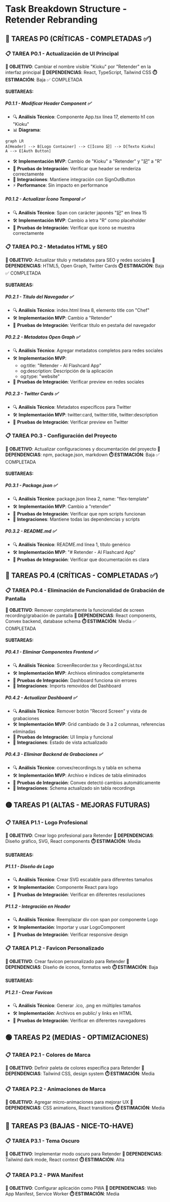 # Task Breakdown Structure - Retender Rebranding

## 🔴 TAREAS P0 (CRÍTICAS - COMPLETADAS ✅)

### 📋 TAREA P0.1 - Actualización de UI Principal
**🎯 OBJETIVO**: Cambiar el nombre visible "Kioku" por "Retender" en la interfaz principal
**🔗 DEPENDENCIAS**: React, TypeScript, Tailwind CSS
**⏱️ ESTIMACIÓN**: Baja ✅ COMPLETADA

#### SUBTAREAS:
##### P0.1.1 - Modificar Header Component ✅
- 🔍 **Análisis Técnico**: Componente App.tsx línea 17, elemento h1 con "Kioku"
- 📊 **Diagrama**: 
```mermaid
graph LR
A[Header] --> B[Logo Container] --> C[Ícono 記] --> D[Texto Kioku]
A --> E[Auth Button]
```
- 🛠️ **Implementación MVP**: Cambio de "Kioku" a "Retender" y "記" a "R"
- 🧪 **Pruebas de Integración**: Verificar que header se renderiza correctamente
- 🔗 **Integraciones**: Mantiene integración con SignOutButton
- ⚡ **Performance**: Sin impacto en performance

##### P0.1.2 - Actualizar Ícono Temporal ✅
- 🔍 **Análisis Técnico**: Span con carácter japonés "記" en línea 15
- 🛠️ **Implementación MVP**: Cambio a letra "R" como placeholder
- 🧪 **Pruebas de Integración**: Verificar que ícono se muestra correctamente

### 📋 TAREA P0.2 - Metadatos HTML y SEO
**🎯 OBJETIVO**: Actualizar título y metadatos para SEO y redes sociales
**🔗 DEPENDENCIAS**: HTML5, Open Graph, Twitter Cards
**⏱️ ESTIMACIÓN**: Baja ✅ COMPLETADA

#### SUBTAREAS:
##### P0.2.1 - Título del Navegador ✅
- 🔍 **Análisis Técnico**: index.html línea 8, elemento title con "Chef"
- 🛠️ **Implementación MVP**: Cambio a "Retender"
- 🧪 **Pruebas de Integración**: Verificar título en pestaña del navegador

##### P0.2.2 - Metadatos Open Graph ✅
- 🔍 **Análisis Técnico**: Agregar metadatos completos para redes sociales
- 🛠️ **Implementación MVP**: 
  - og:title: "Retender - AI Flashcard App"
  - og:description: Descripción de la aplicación
  - og:type: "website"
- 🧪 **Pruebas de Integración**: Verificar preview en redes sociales

##### P0.2.3 - Twitter Cards ✅
- 🔍 **Análisis Técnico**: Metadatos específicos para Twitter
- 🛠️ **Implementación MVP**: twitter:card, twitter:title, twitter:description
- 🧪 **Pruebas de Integración**: Verificar preview en Twitter

### 📋 TAREA P0.3 - Configuración del Proyecto
**🎯 OBJETIVO**: Actualizar configuraciones y documentación del proyecto
**🔗 DEPENDENCIAS**: npm, package.json, markdown
**⏱️ ESTIMACIÓN**: Baja ✅ COMPLETADA

#### SUBTAREAS:
##### P0.3.1 - Package.json ✅
- 🔍 **Análisis Técnico**: package.json línea 2, name: "flex-template"
- 🛠️ **Implementación MVP**: Cambio a "retender"
- 🧪 **Pruebas de Integración**: Verificar que npm scripts funcionan
- 🔗 **Integraciones**: Mantiene todas las dependencias y scripts

##### P0.3.2 - README.md ✅
- 🔍 **Análisis Técnico**: README.md línea 1, título genérico
- 🛠️ **Implementación MVP**: "# Retender - AI Flashcard App"
- 🧪 **Pruebas de Integración**: Verificar que documentación es clara

## 🔴 TAREAS P0.4 (CRÍTICAS - COMPLETADAS ✅)

### 📋 TAREA P0.4 - Eliminación de Funcionalidad de Grabación de Pantalla
**🎯 OBJETIVO**: Remover completamente la funcionalidad de screen recording/grabación de pantalla
**🔗 DEPENDENCIAS**: React components, Convex backend, database schema
**⏱️ ESTIMACIÓN**: Media ✅ COMPLETADA

#### SUBTAREAS:
##### P0.4.1 - Eliminar Componentes Frontend ✅
- 🔍 **Análisis Técnico**: ScreenRecorder.tsx y RecordingsList.tsx
- 🛠️ **Implementación MVP**: Archivos eliminados completamente
- 🧪 **Pruebas de Integración**: Dashboard funciona sin errores
- 🔗 **Integraciones**: Imports removidos del Dashboard

##### P0.4.2 - Actualizar Dashboard ✅
- 🔍 **Análisis Técnico**: Remover botón "Record Screen" y vista de grabaciones
- 🛠️ **Implementación MVP**: Grid cambiado de 3 a 2 columnas, referencias eliminadas
- 🧪 **Pruebas de Integración**: UI limpia y funcional
- 🔗 **Integraciones**: Estado de vista actualizado

##### P0.4.3 - Eliminar Backend de Grabaciones ✅
- 🔍 **Análisis Técnico**: convex/recordings.ts y tabla en schema
- 🛠️ **Implementación MVP**: Archivo e índices de tabla eliminados
- 🧪 **Pruebas de Integración**: Convex detectó cambios automáticamente
- 🔗 **Integraciones**: Schema actualizado sin tabla recordings

## 🟡 TAREAS P1 (ALTAS - MEJORAS FUTURAS)

### 📋 TAREA P1.1 - Logo Profesional
**🎯 OBJETIVO**: Crear logo profesional para Retender
**🔗 DEPENDENCIAS**: Diseño gráfico, SVG, React components
**⏱️ ESTIMACIÓN**: Media

#### SUBTAREAS:
##### P1.1.1 - Diseño de Logo
- 🔍 **Análisis Técnico**: Crear SVG escalable para diferentes tamaños
- 🛠️ **Implementación**: Componente React para logo
- 🧪 **Pruebas de Integración**: Verificar en diferentes resoluciones

##### P1.1.2 - Integración en Header
- 🔍 **Análisis Técnico**: Reemplazar div con span por componente Logo
- 🛠️ **Implementación**: Importar y usar LogoComponent
- 🧪 **Pruebas de Integración**: Verificar responsive design

### 📋 TAREA P1.2 - Favicon Personalizado
**🎯 OBJETIVO**: Crear favicon personalizado para Retender
**🔗 DEPENDENCIAS**: Diseño de iconos, formatos web
**⏱️ ESTIMACIÓN**: Baja

#### SUBTAREAS:
##### P1.2.1 - Crear Favicon
- 🔍 **Análisis Técnico**: Generar .ico, .png en múltiples tamaños
- 🛠️ **Implementación**: Archivos en public/ y links en HTML
- 🧪 **Pruebas de Integración**: Verificar en diferentes navegadores

## 🟢 TAREAS P2 (MEDIAS - OPTIMIZACIONES)

### 📋 TAREA P2.1 - Colores de Marca
**🎯 OBJETIVO**: Definir paleta de colores específica para Retender
**🔗 DEPENDENCIAS**: Tailwind CSS, design system
**⏱️ ESTIMACIÓN**: Media

### 📋 TAREA P2.2 - Animaciones de Marca
**🎯 OBJETIVO**: Agregar micro-animaciones para mejorar UX
**🔗 DEPENDENCIAS**: CSS animations, React transitions
**⏱️ ESTIMACIÓN**: Media

## 🔵 TAREAS P3 (BAJAS - NICE-TO-HAVE)

### 📋 TAREA P3.1 - Tema Oscuro
**🎯 OBJETIVO**: Implementar modo oscuro para Retender
**🔗 DEPENDENCIAS**: Tailwind dark mode, React context
**⏱️ ESTIMACIÓN**: Alta

### 📋 TAREA P3.2 - PWA Manifest
**🎯 OBJETIVO**: Configurar aplicación como PWA
**🔗 DEPENDENCIAS**: Web App Manifest, Service Worker
**⏱️ ESTIMACIÓN**: Media
